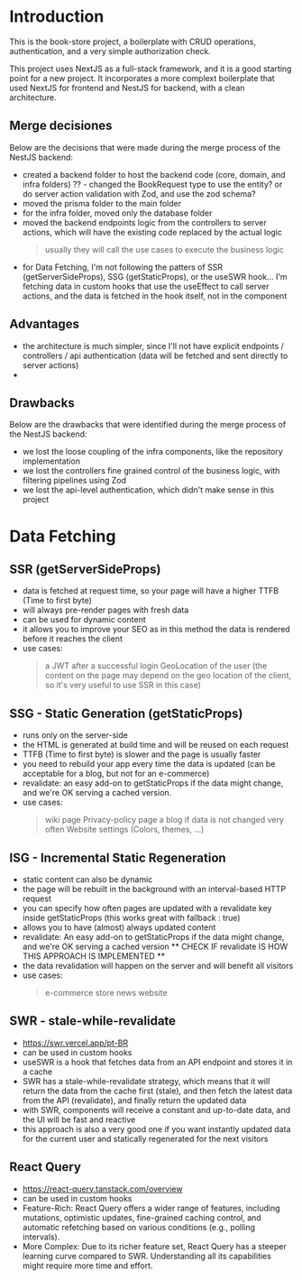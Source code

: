 # Introduction
This is the book-store project, a boilerplate with CRUD operations, authentication, and a very simple authorization check.

This project uses NextJS as a full-stack framework, and it is a good starting point for a new project. It incorporates a more complext boilerplate that used NextJS for frontend and NestJS for backend, with a clean architecture.

## Merge decisiones
Below are the decisions that were made during the merge process of the NestJS backend:
- created a backend folder to host the backend code (core, domain, and infra folders)
?? - changed the BookRequest type to use the entity? or do server action validation with Zod, and use the zod schema?
- moved the prisma folder to the main folder
- for the infra folder, moved only the database folder
- moved the backend endpoints logic from the controllers to server actions, which will have the existing code replaced by the actual logic
  > usually they will call the use cases to execute the business logic
- for Data Fetching, I'm not following the patters of SSR (getServerSideProps), SSG (getStaticProps), or the useSWR hook... I'm fetching data in custom hooks that use the useEffect to call server actions, and the data is fetched in the hook itself, not in the component

## Advantages
- the architecture is much simpler, since I'll not have explicit endpoints / controllers / api authentication (data will be fetched and sent directly to server actions)
- 

## Drawbacks
Below are the drawbacks that were identified during the merge process of the NestJS backend:
- we lost the loose coupling of the infra components, like the repository implementation
- we lost the controllers fine grained control of the business logic, with filtering pipelines using Zod
- we lost the api-level authentication, which didn't make sense in this project

# Data Fetching

## SSR (getServerSideProps)
- data is fetched at request time, so your page will have a higher TTFB (Time to first byte)
- will always pre-render pages with fresh data
- can be used for dynamic content
- it allows you to improve your SEO as in this method the data is rendered before it reaches the client
- use cases:
  > a JWT after a successful login
  > GeoLocation of the user (the content on the page may depend on the geo location of the client, so it's very useful to use SSR in this case)

## SSG - Static Generation (getStaticProps)
- runs only on the server-side
- the HTML is generated at build time and will be reused on each request
- TTFB (Time to first byte) is slower and the page is usually faster
- you need to rebuild your app every time the data is updated (can be acceptable for a blog, but not for an e-commerce)
- revalidate: an easy add-on to getStaticProps if the data might change, and we're OK serving a cached version.
- use cases:
  > wiki page
  > Privacy-policy page
  > a blog if data is not changed very often
  > Website settings (Colors, themes, ...)

## ISG - Incremental Static Regeneration
- static content can also be dynamic
- the page will be rebuilt in the background with an interval-based HTTP request
- you can specify how often pages are updated with a revalidate key inside getStaticProps (this works great with fallback : true)
- allows you to have (almost) always updated content
- revalidate: An easy add-on to getStaticProps if the data might change, and we're OK serving a cached version
  ** CHECK IF revalidate IS HOW THIS APPROACH IS IMPLEMENTED ** 
- the data revalidation will happen on the server and will benefit all visitors
- use cases:
  > e-commerce store
  > news website

## SWR - stale-while-revalidate
- https://swr.vercel.app/pt-BR
- can be used in custom hooks
- useSWR is a hook that fetches data from an API endpoint and stores it in a cache
- SWR has a stale-while-revalidate strategy, which means that it will return the data from the cache first (stale), and then fetch the latest data from the API (revalidate), and finally return the updated data
- with SWR, components will receive a constant and up-to-date data, and the UI will be fast and reactive
- this approach is also a very good one if you want instantly updated data for the current user and statically regenerated for the next visitors

## React Query
- https://react-query.tanstack.com/overview
- can be used in custom hooks
- Feature-Rich: React Query offers a wider range of features, including mutations, optimistic updates, fine-grained caching control, and automatic refetching based on various conditions (e.g., polling intervals).
- More Complex: Due to its richer feature set, React Query has a steeper learning curve compared to SWR. Understanding all its capabilities might require more time and effort.